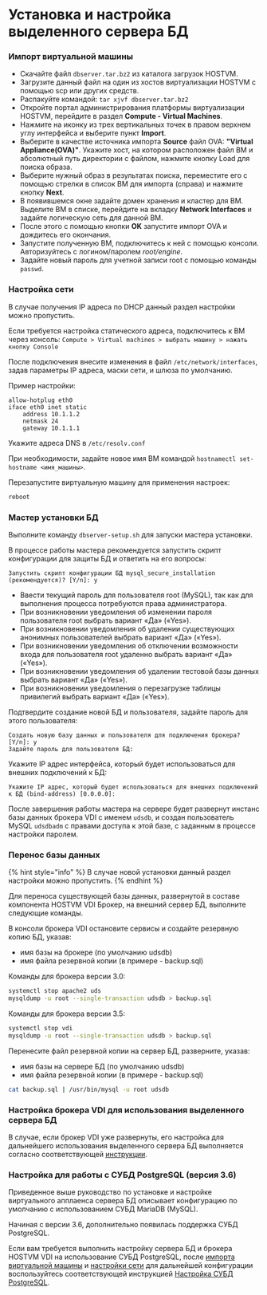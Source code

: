# Установка и настройка выделенного сервера БД

### Импорт виртуальной машины <a href="#import-vm" id="import-vm"></a>

* Скачайте файл `dbserver.tar.bz2` из каталога загрузок HOSTVM.
* Загрузите данный файл на один из хостов виртуализации HOSTVM с помощью scp или других средств.
* Распакуйте командой: `tar xjvf dbserver.tar.bz2`
* Откройте портал администрирования платформы виртуализации HOSTVM, перейдите в раздел **Compute - Virtual Machines**.
* Нажмите на иконку из трех вертикальных точек в правом верхнем углу интерфейса и выберите пункт **Import**.
* Выберите в качестве источника импорта **Source** файл OVA: **"Virtual Appliance(OVA)"**. Укажите хост, на котором расположен файл ВМ и абсолютный путь директории с файлом, нажмите кнопку Load для поиска образа.
* Выберите нужный образ в результатах поиска, переместите его с помощью стрелки в список ВМ для импорта (справа) и нажмите кнопку **Next**.
* В появившемся окне задайте домен хранения и кластер для ВМ. Выделите ВМ в списке, перейдите на вкладку **Network Interfaces** и задайте логическую сеть для данной ВМ.
* После этого с помощью кнопки **OK** запустите импорт OVA и дождитесь его окончания.
* Запустите полученную ВМ, подключитесь к ней с помощью консоли. Авторизуйтесь с логином/паролем _root/engine_.
* Задайте новый пароль для учетной записи root с помощью команды `passwd`.

### Настройка сети <a href="#network-config" id="network-config"></a>

В случае получения IP адреса по DHCP данный раздел настройки можно пропустить.

Если требуется настройка статического адреса, подключитесь к ВМ через консоль: `Compute > Virtual machines > выбрать машину > нажать кнопку Console`

После подключения внесите изменения в файл `/etc/network/interfaces`, задав параметры IP адреса, маски сети, и шлюза по умолчанию.

Пример настройки:

```
allow-hotplug eth0
iface eth0 inet static
    address 10.1.1.2
    netmask 24
    gateway 10.1.1.1
```

Укажите адреса DNS в `/etc/resolv.conf`

При необходимости, задайте новое имя ВМ командой `hostnamectl set-hostname <имя_машины>`.

Перезапустите виртуальную машину для применения настроек:

```bash
reboot
```

### Мастер установки БД <a href="#db-wizard" id="db-wizard"></a>

Выполните команду `dbserver-setup.sh` для запуски мастера установки.

В процессе работы мастера рекомендуется запустить скрипт конфигурации для защиты БД и ответить на его вопросы:

```console
Запустить скрипт конфигурации БД mysql_secure_installation (рекомендуется)? [Y/n]: y
```

* Ввести текущий пароль для пользователя root (MySQL), так как для выполнения процесса потребуются права администратора.
* При возникновении уведомления об изменении пароля пользователя root выбрать вариант «Да» («Yes»).
* При возникновении уведомления об удалении существующих анонимных пользователей выбрать вариант «Да» («Yes»).
* При возникновении уведомления об отключении возможности входа для пользователя root удаленно выбрать вариант «Да» («Yes»).
* При возникновении уведомления об удалении тестовой базы данных выбрать вариант «Да» («Yes»).
* При возникновении уведомления о перезагрузке таблицы привилегий выбрать вариант «Да» («Yes»).

Подтвердите создание новой БД и пользователя, задайте пароль для этого пользователя:

```console
Создать новую базу данных и пользователя для подключения брокера? [Y/n]: y
Задайте пароль для пользователя БД:
```

Укажите IP адрес интерфейса, который будет использоваться для внешних подключений к БД:

```console
Укажите IP адрес, который будет использоваться для внешних подключений к БД (bind-address) [0.0.0.0]: 
```

После завершения работы мастера на сервере будет развернут инстанс базы данных брокера VDI с именем `udsdb`, и создан пользователь MySQL `udsdbadm` с правами доступа к этой базе, с заданным в процессе настройки паролем.

### Перенос базы данных <a href="#db-migration" id="db-migration"></a>

{% hint style="info" %}
В случае новой установки данный раздел настройки можно пропустить.
{% endhint %}

Для переноса существующей базы данных, развернутой в составе компонента HOSTVM VDI Брокер, на внешний сервер БД, выполните следующие команды.

В консоли брокера VDI остановите сервисы и создайте резервную копию БД, указав:

* имя базы на брокере (по умолчанию udsdb)
* имя файла резервной копии (в примере - backup.sql)

Команды для брокера версии 3.0:

```bash
systemctl stop apache2 uds
mysqldump -u root --single-transaction udsdb > backup.sql
```

Команды для брокера версии 3.5:

```bash
systemctl stop vdi
mysqldump -u root --single-transaction udsdb > backup.sql
```

Перенесите файл резервной копии на сервер БД, разверните, указав:

* имя базы на сервере БД (по умолчанию udsdb)
* имя файла резервной копии (в примере - backup.sql)

```bash
cat backup.sql | /usr/bin/mysql -u root udsdb
```

### Настройка брокера VDI для использования выделенного сервера БД <a href="#broker-config" id="broker-config"></a>

В случае, если брокер VDI уже развернуты, его настройка для дальнейшего использования выделенного сервера БД выполняется согласно соответствующей [инструкции](broker-config.md).

### Настройка для работы с СУБД PostgreSQL (версия 3.6) <a href="#postgresql" id="postgresql"></a>

Приведенное выше руководство по установке и настройке виртуального апплаенса сервера БД описывает конфигурацию по умолчанию с использованием СУБД MariaDB (MySQL).&#x20;

Начиная с версии 3.6, дополнительно появилась поддержка СУБД PostgreSQL.&#x20;

Если вам требуется выполнить настройку сервера БД и брокера HOSTVM VDI на использование СУБД PostgreSQL, после [импорта виртуальной машины](./#import-vm) и [настройки сети](./#network-config) для дальнейшей конфигурации воспользуйтесь соответствующей инструкцией [Настройка СУБД PostgreSQL](postgresql.md).
